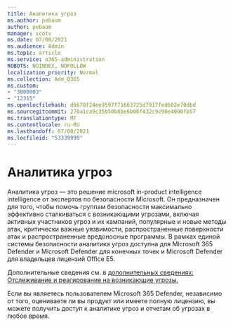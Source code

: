 ```yaml
---
title: Аналитика угроз
ms.author: pebaum
author: pebaum
manager: scotv
ms.date: 07/08/2021
ms.audience: Admin
ms.topic: article
ms.service: o365-administration
ROBOTS: NOINDEX, NOFOLLOW
localization_priority: Normal
ms.collection: Adm_O365
ms.custom:
- "3000003"
- "12315"
ms.openlocfilehash: d6670f24ee9597f71663725d7917fed602e70dbd
ms.sourcegitcommit: 270a1ca9c35b50b8be6b06f432c9c90e4090fb57
ms.translationtype: MT
ms.contentlocale: ru-RU
ms.lasthandoff: 07/08/2021
ms.locfileid: "53339990"
---
```

# <a name="about-threat-analytics"></a>Аналитика угроз

Аналитика угроз — это решение microsoft in-product intelligence intelligence от экспертов по безопасности Microsoft. Он предназначен для того, чтобы помочь группам безопасности максимально эффективно сталкиваться с возникающими угрозами, включая активных участников угроз и их кампаний, популярные и новые методы атак, критически важные уязвимости, распространенные поверхности атак и распространенные вредоносные программы. В рамках единой системы безопасности аналитика угроз доступна для Microsoft 365 Defender и Microsoft Defender для конечных точек и Microsoft Defender для владельцев лицензий Office E5. 

Дополнительные сведения см. в [дополнительных сведениях: Отслеживание и реагирование на возникающие угрозы.](/microsoft-365/security/defender/threat-analytics)

Если вы являетесь пользователем Microsoft 365 Defender, независимо от того, оцениваете ли вы продукт или имеете полную лицензию, вы можете получить доступ к аналитике угроз и отчетам об угрозах в любое время. 